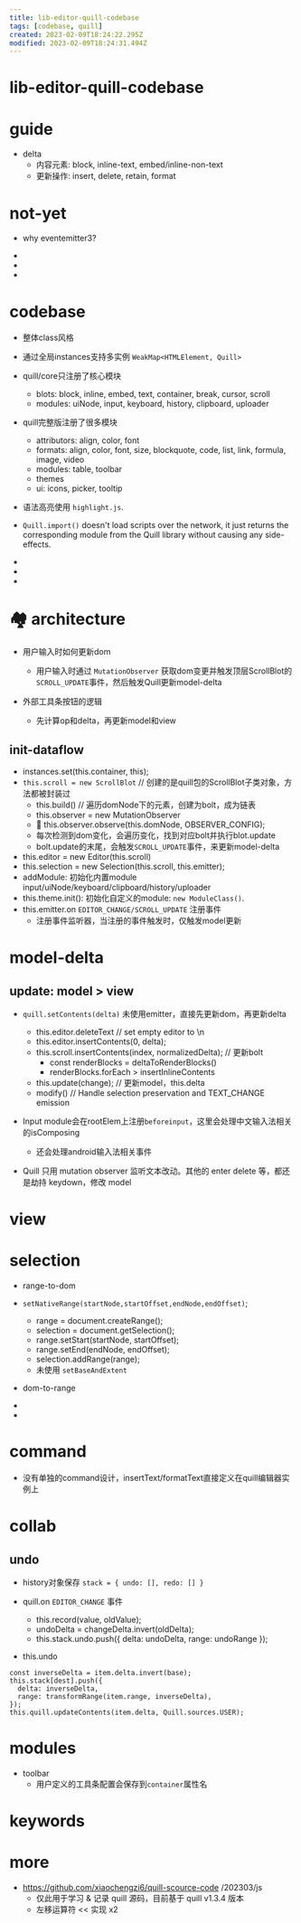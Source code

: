 ```yaml
---
title: lib-editor-quill-codebase
tags: [codebase, quill]
created: 2023-02-09T18:24:22.295Z
modified: 2023-02-09T18:24:31.494Z
---
```


# lib-editor-quill-codebase

# guide
- delta
  - 内容元素: block, inline-text, embed/inline-non-text
  - 更新操作: insert, delete, retain, format
# not-yet
- why eventemitter3?

- 
- 
- 

# codebase
- 整体class风格

- 通过全局instances支持多实例 `WeakMap<HTMLElement, Quill>`

- quill/core只注册了核心模块
  - blots: block, inline, embed, text, container, break, cursor, scroll
  - modules: uiNode, input, keyboard, history, clipboard, uploader 
- quill完整版注册了很多模块
  - attributors: align, color, font
  - formats: align, color, font, size, blockquote, code, list, link, formula, image, video
  - modules: table, toolbar
  - themes
  - ui: icons, picker, tooltip

- 语法高亮使用 `highlight.js`.

- `Quill.import()` doesn't load scripts over the network, it just returns the corresponding module from the Quill library without causing any side-effects.

- 
- 
- 

# 🏘️ architecture
- 用户输入时如何更新dom
  - 用户输入时通过 `MutationObserver` 获取dom变更并触发顶层ScrollBlot的`SCROLL_UPDATE`事件，然后触发Quill更新model-delta

- 外部工具条按钮的逻辑
  - 先计算op和delta，再更新model和view

## init-dataflow

- instances.set(this.container, this); 
- `this.scroll = new ScrollBlot` // 创建的是quill包的ScrollBlot子类对象，方法都被封装过
  - this.build() // 遍历domNode下的元素，创建为bolt，成为链表
  - this.observer = new MutationObserver
  - 🧐 this.observer.observe(this.domNode, OBSERVER_CONFIG); 
  - 每次检测到dom变化，会遍历变化，找到对应bolt并执行blot.update
  - bolt.update的末尾，会触发`SCROLL_UPDATE`事件，来更新model-delta
- this.editor = new Editor(this.scroll)
- this.selection = new Selection(this.scroll, this.emitter); 
- addModule: 初始化内置module input/uiNode/keyboard/clipboard/history/uploader
- this.theme.init(): 初始化自定义的module: `new ModuleClass()`.
- this.emitter.on `EDITOR_CHANGE/SCROLL_UPDATE` 注册事件
  - 注册事件监听器，当注册的事件触发时，仅触发model更新
# model-delta

## update: model > view

- `quill.setContents(delta)` 未使用emitter，直接先更新dom，再更新delta
  - this.editor.deleteText // set empty editor to \n
  - this.editor.insertContents(0, delta); 
  - this.scroll.insertContents(index, normalizedDelta); // 更新bolt
    - const renderBlocks = deltaToRenderBlocks()
    - renderBlocks.forEach > insertInlineContents
  - this.update(change); // 更新model，this.delta
  - modify() // Handle selection preservation and TEXT_CHANGE emission

- Input module会在rootElem上注册`beforeinput`，这里会处理中文输入法相关的isComposing
  - 还会处理android输入法相关事件

- Quill 只用 mutation observer 监听文本改动。其他的 enter delete 等，都还是劫持 keydown，修改 model
# view

# selection

- range-to-dom
- `setNativeRange(startNode,startOffset,endNode,endOffset)`; 
  - range = document.createRange(); 
  - selection = document.getSelection(); 
  - range.setStart(startNode, startOffset); 
  - range.setEnd(endNode, endOffset); 
  - selection.addRange(range); 
  - 未使用 `setBaseAndExtent`

- dom-to-range
- 
- 

# command
- 没有单独的command设计，insertText/formatText直接定义在quill编辑器实例上
# collab

## undo

- history对象保存 `stack = { undo: [], redo: [] }`

- quill.on `EDITOR_CHANGE` 事件
  - this.record(value, oldValue); 
  - undoDelta = changeDelta.invert(oldDelta); 
  - this.stack.undo.push({ delta: undoDelta, range: undoRange }); 

- this.undo

```JS
const inverseDelta = item.delta.invert(base);
this.stack[dest].push({
  delta: inverseDelta,
  range: transformRange(item.range, inverseDelta),
});
this.quill.updateContents(item.delta, Quill.sources.USER);
```

# modules
- toolbar
  - 用户定义的工具条配置会保存到`container`属性名
# keywords

# more
- https://github.com/xiaochengzi6/quill-scource-code /202303/js
  - 仅此用于学习 & 记录 quill 源码，目前基于 quill v1.3.4 版本
  - 左移运算符 << 实现 x2

